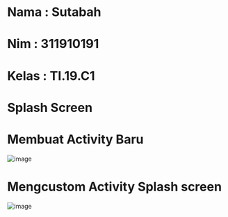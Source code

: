 # Nama  : Sutabah
# Nim   : 311910191
# Kelas : TI.19.C1
# Splash Screen


# Membuat Activity Baru
![image](https://user-images.githubusercontent.com/81844622/175813399-82f327c3-fbb6-4a32-a89c-f2cff27787b8.png)


# Mengcustom Activity Splash screen
![image](https://user-images.githubusercontent.com/81844622/175814490-4fd806c8-7542-4d20-81c3-deffd8e21aef.png)



